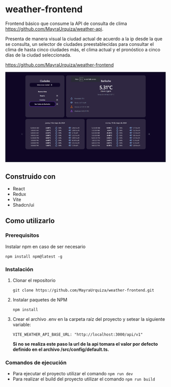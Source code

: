 # weather-frontend

Frontend básico que consume la API de consulta de clima https://github.com/MayraUrquiza/weather-api.

Presenta de manera visual la ciudad actual de acuerdo a la ip desde la que se consulta, un selector de ciudades preestablecidas para consultar el clima de hasta cinco ciudades más, el clima actual y el pronóstico a cinco días de la ciudad seleccionada.

https://github.com/MayraUrquiza/weather-frontend

![alt text](src/assets/image.png)

## Construido con

- React
- Redux
- Vite
- Shadcn/ui

## Como utilizarlo

### Prerequisitos

Instalar npm en caso de ser necesario

```
npm install npm@latest -g
```

### Instalación

1. Clonar el repositorio
   ```
   git clone https://github.com/MayraUrquiza/weather-frontend.git
   ```
2. Instalar paquetes de NPM
   ```
   npm install
   ```
3. Crear el archivo .env en la carpeta raíz del proyecto y setear la siguiente variable:

   ```
   VITE_WEATHER_API_BASE_URL: "http://localhost:3000/api/v1"
   ```

   **Si no se realiza este paso la url de la api tomara el valor por defecto definido en el archivo /src/config/default.ts.**

### Comandos de ejecución

- Para ejecutar el proyecto utilizar el comando `npm run dev`
- Para realizar el build del proyecto utilizar el comando `npm run build`
